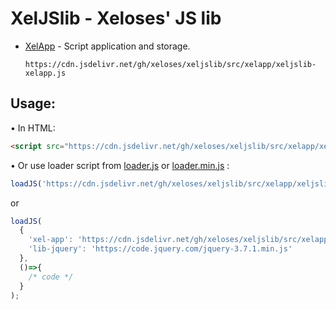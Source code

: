 # XelJSlib - Xeloses' JS lib
* [XelApp](./src/xelapp/xelapp.min.js) - Script application and storage.
  
  ``https://cdn.jsdelivr.net/gh/xeloses/xeljslib/src/xelapp/xeljslib-xelapp.js``

## Usage:
• In HTML:
```html
<script src="https://cdn.jsdelivr.net/gh/xeloses/xeljslib/src/xelapp/xeljslib-xelapp.js" type="text/javascript" crossorigin="anonymous"></script>
```
• Or use loader script from [loader.js](./loader.js) or [loader.min.js](./loader.min.js) :
```javascript
loadJS('https://cdn.jsdelivr.net/gh/xeloses/xeljslib/src/xelapp/xeljslib-xelapp.js', ()=>{ /* code */ });
```
or
```javascript
loadJS(
  {
    'xel-app': 'https://cdn.jsdelivr.net/gh/xeloses/xeljslib/src/xelapp/xeljslib-xelapp.min.js',
    'lib-jquery': 'https://code.jquery.com/jquery-3.7.1.min.js'
  },
  ()=>{
    /* code */
  }
);
```
